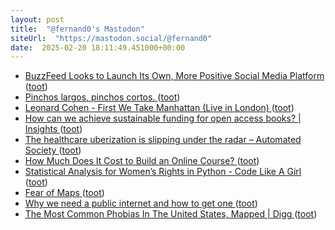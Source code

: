 ```yaml
---
layout: post
title:  "@fernand0's Mastodon"
siteUrl:  "https://mastodon.social/@fernand0"
date:  2025-02-20 18:11:49.451000+00:00
---
```

*  [BuzzFeed Looks to Launch Its Own, More Positive Social Media Platform ](https://www.socialmediatoday.com/news/buzzfeed-island-social-platform/739889) ([toot](https://mastodon.social/@fernand0/114037562372438769))
*  [Pinchos largos, pinchos cortos. ](https://avecesunafoto.wordpress.com/2025/02/19/pinchos-largos-pinchos-cortos) ([toot](https://mastodon.social/@fernand0/114037550808390775))
*  [Leonard Cohen - First We Take Manhattan (Live in London) ](https://youtu.be/JsvRcZiFj8) ([toot](https://mastodon.social/@fernand0/114037503879137319))
*  [How can we achieve sustainable funding for open access books? \| Insights ](https://insights.uksg.org/articles/10.1629/uksg.67) ([toot](https://mastodon.social/@fernand0/114037419143419199))
*  [The healthcare uberization is slipping under the radar – Automated Society ](https://r.algorithmwatch.org/nl3/oTRhoLlcsZmqbQQH3gTbb) ([toot](https://mastodon.social/@fernand0/114037094340492197))
*  [How Much Does It Cost to Build an Online Course? ](https://onedtech.philhillaa.com/p/how-much-does-it-cost-to-build-an-online-cours) ([toot](https://mastodon.social/@fernand0/114036907043723583))
*  [Statistical Analysis for Women’s Rights in Python - Code Like A Girl ](https://code.likeagirl.io/statistical-analysis-for-women-rights-in-python-19db107f85a) ([toot](https://mastodon.social/@fernand0/114036247352356575))
*  [Fear of Maps ](https://www.geographyrealm.com/fear-maps) ([toot](https://mastodon.social/@fernand0/114035962130193108))
*  [Why we need a public internet and how to get one ](https://www.theverge.com/2022/5/23/23125917/ben-tarnoff-public-internet-intervie) ([toot](https://mastodon.social/@fernand0/114035788289378119))
*  [The Most Common Phobias In The United States, Mapped \| Digg ](https://digg.com/human-nature/link/the-most-common-phobias-in-the-united-states-mapped-F7vPTAdds) ([toot](https://mastodon.social/@fernand0/114035537093985411))
